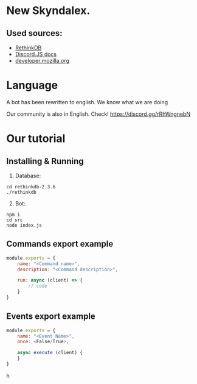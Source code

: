 # New Skyndalex.

## Used sources:

- [RethinkDB](https://rethinkdb.com)
- [Discord.JS docs](https://discord.js.org/#/docs/main/stable/general/welcome)
- [developer.mozilla.org](https://developer.mozilla.org/pl/docs/Web/JavaScript)

# Language

A bot has been rewritten to english. We know what we are doing

Our community is also in English. Check! https://discord.gg/rRhWngnebN

# Our tutorial
## Installing & Running

1. Database:

```
cd rethinkdb-2.3.6
./rethinkdb
```

2. Bot:
```
npm i
cd src
node index.js
```
## Commands export example

```js
module.exports = {
    name: "<Command name>",
    description: "<Command description>",

    run: async (client) => {
        // code
    }
}
```
## Events export example

```js
module.exports = {
    name: "<Event Name>",
    once: <False/True>,

    async execute (client) {
    }
}
```
h